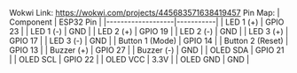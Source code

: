 Wokwi Link: https://wokwi.com/projects/445683571638419457
Pin Map: 
                  | Component         | ESP32 Pin |
                  |-------------------|-----------|
                  | LED 1 (+)         | GPIO 23   |
                  | LED 1 (-)         | GND       |
                  | LED 2 (+)         | GPIO 19   |
                  | LED 2 (-)         | GND       |
                  | LED 3 (+)         | GPIO 17   |
                  | LED 3 (-)         | GND       |
                  | Button 1 (Mode)   | GPIO 14   |
                  | Button 2 (Reset)  | GPIO 13   |
                  | Buzzer (+)        | GPIO 27   |
                  | Buzzer (-)        | GND       |
                  | OLED SDA          | GPIO 21   |
                  | OLED SCL          | GPIO 22   |
                  | OLED VCC          | 3.3V      |
                  | OLED GND          | GND       |
